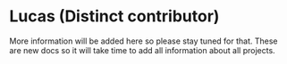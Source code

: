 # Lucas (Distinct contributor)

More information will be added here so please stay tuned for that. These are new docs so it will take time to add all information about all projects.
